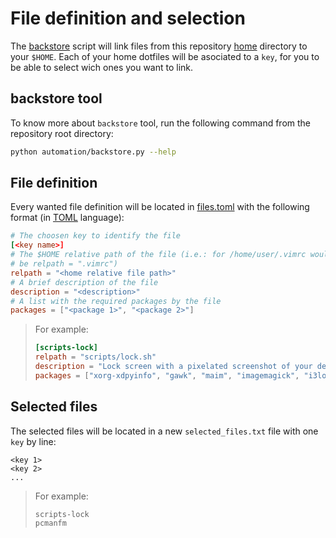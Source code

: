 # File definition and selection

The [backstore](./backstore.py) script will link files from this repository
[home](../home/) directory to your `$HOME`. Each of your home dotfiles will be
asociated to a `key`, for you to be able to select wich ones you want to link.

## backstore tool

To know more about `backstore` tool, run the following command from the
repository root directory:

```bash
python automation/backstore.py --help
```

## File definition

Every wanted file definition will be located in [files.toml](./files.toml) with
the following format (in [TOML](https://github.com/toml-lang/toml) language):

```toml
# The choosen key to identify the file
[<key name>]
# The $HOME relative path of the file (i.e.: for /home/user/.vimrc would 
# be relpath = ".vimrc")
relpath = "<home relative file path>"
# A brief description of the file
description = "<description>"
# A list with the required packages by the file
packages = ["<package 1>", "<package 2>"]
```

> For example:
> 
> ```toml
> [scripts-lock]
> relpath = "scripts/lock.sh"
> description = "Lock screen with a pixelated screenshot of your desktop."
> packages = ["xorg-xdpyinfo", "gawk", "maim", "imagemagick", "i3lock"]
> ```

## Selected files

The selected files will be located in a new `selected_files.txt` file with one
`key` by line:

```
<key 1>
<key 2>
...
```

> For example:
> 
> ```
> scripts-lock
> pcmanfm
> ```